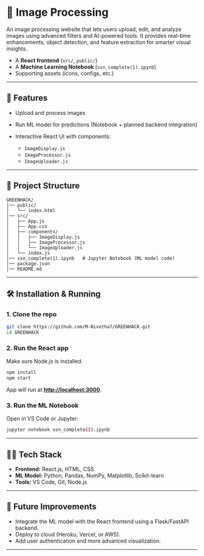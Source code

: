 # 🌱 Image Processing

An image processing website that lets users upload, edit, and analyze images using advanced filters and AI-powered tools.
It provides real-time enhancements, object detection, and feature extraction for smarter visual insights.


* A **React frontend** (`src/`, `public/`)
* A **Machine Learning Notebook** (`ssn_complete(1).ipynb`)
* Supporting assets (icons, configs, etc.)

---

## 🚀 Features

* Upload and process images
* Run ML model for predictions (Notebook + planned backend integration)
* Interactive React UI with components:

  * `ImageDisplay.js`
  * `ImageProcessor.js`
  * `ImageUploader.js`

---

## 📂 Project Structure

```
GREENHACK/
│── public/
│   └── index.html
│── src/
│   ├── App.js
│   ├── App.css
│   ├── components/
│   │   ├── ImageDisplay.js
│   │   ├── ImageProcessor.js
│   │   └── ImageUploader.js
│   └── index.js
│── ssn_complete(1).ipynb   # Jupyter Notebook (ML model code)
│── package.json
│── README.md
```

---

## 🛠️ Installation & Running

### 1. Clone the repo

```bash
git clone https://github.com/M-Nivetha7/GREENHACK.git
cd GREENHACK
```

### 2. Run the React app

Make sure Node.js is installed.

```bash
npm install
npm start
```

App will run at **[http://localhost:3000](http://localhost:3000)**.

### 3. Run the ML Notebook

Open in VS Code or Jupyter:

```bash
jupyter notebook ssn_complete(1).ipynb
```

---

## 👩‍💻 Tech Stack

* **Frontend:** React.js, HTML, CSS
* **ML Model:** Python, Pandas, NumPy, Matplotlib, Scikit-learn
* **Tools:** VS Code, Git, Node.js

---

## 📌 Future Improvements

* Integrate the ML model with the React frontend using a Flask/FastAPI backend.
* Deploy to cloud (Heroku, Vercel, or AWS).
* Add user authentication and more advanced visualization.

---



